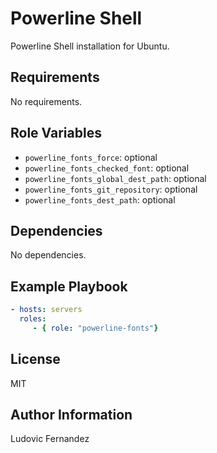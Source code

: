 # Powerline Shell

Powerline Shell installation for Ubuntu.

## Requirements

No requirements.

## Role Variables

- `powerline_fonts_force`: optional
- `powerline_fonts_checked_font`: optional
- `powerline_fonts_global_dest_path`: optional
- `powerline_fonts_git_repository`: optional
- `powerline_fonts_dest_path`: optional

## Dependencies

No dependencies.

## Example Playbook

```yml
- hosts: servers
  roles:
     - { role: "powerline-fonts"}
```

## License

MIT

## Author Information

Ludovic Fernandez
